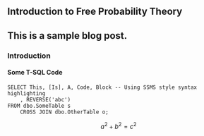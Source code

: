 ## Introduction to Free Probability Theory


This is a sample blog post.
---

### Introduction

#### Some T-SQL Code

```tsql
SELECT This, [Is], A, Code, Block -- Using SSMS style syntax highlighting
    , REVERSE('abc')
FROM dbo.SomeTable s
    CROSS JOIN dbo.OtherTable o;
```


$$a^2 + b^2 = c^2$$ 












